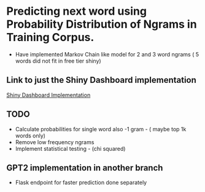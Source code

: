 # Predicting next word using Probability Distribution of Ngrams in Training Corpus.
- Have  implemented Markov Chain like model for 2 and 3 word ngrams ( 5 words did not fit in free tier shiny)

## Link to just the Shiny Dashboard implementation
[Shiny Dashboard Implementation](https://github.com/vsnupoudel/shinyDashboard)

## TODO
- Calculate probabilities for single word also -1 gram - ( maybe top 1k words only)
- Remove low frequency ngrams
- Implement statistical testing - (chi squared)

## GPT2 implementation in another branch
- Flask endpoint for faster prediction done separately
